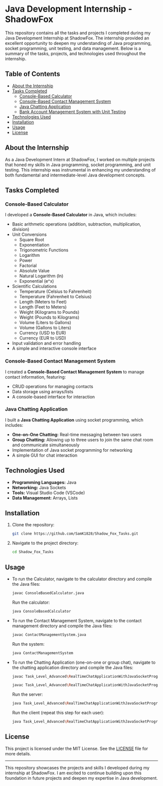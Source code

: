 # Java Development Internship - ShadowFox

This repository contains all the tasks and projects I completed during my Java Development Internship at ShadowFox. The internship provided an excellent opportunity to deepen my understanding of Java programming, socket programming, unit testing, and data management. Below is a summary of the tasks, projects, and technologies used throughout the internship.

## Table of Contents
- [About the Internship](#about-the-internship)
- [Tasks Completed](#tasks-completed)
  - [Console-Based Calculator](#console-based-calculator)
  - [Console-Based Contact Management System](#console-based-contact-management-system)
  - [Java Chatting Application](#java-chatting-application)
  - [Bank Account Management System with Unit Testing](#bank-account-management-system-with-unit-testing)
- [Technologies Used](#technologies-used)
- [Installation](#installation)
- [Usage](#usage)
- [License](#license)

## About the Internship

As a Java Development Intern at ShadowFox, I worked on multiple projects that honed my skills in Java programming, socket programming, and unit testing. This internship was instrumental in enhancing my understanding of both fundamental and intermediate-level Java development concepts.

## Tasks Completed

### Console-Based Calculator
I developed a **Console-Based Calculator** in Java, which includes:
- Basic arithmetic operations (addition, subtraction, multiplication, division)
- Unit Conversions
  - Square Root
  -  Exponentiation
  -  Trigonometric Functions
  -  Logarithm
  -  Power
  -  Factorial
  -  Absolute Value
  -  Natural Logarithm (ln)
  -  Exponential (e^x)
- Scientific Calculations
  - Temperature (Celsius to Fahrenheit)
  - Temperature (Fahrenheit to Celsius)
  - Length (Meters to Feet)
  - Length (Feet to Meters)
  - Weight (Kilograms to Pounds)
  - Weight (Pounds to Kilograms)
  - Volume (Liters to Gallons)
  - Volume (Gallons to Liters)
  - Currency (USD to EUR)
  - Currency (EUR to USD)
- Input validation and error handling
- A simple and interactive console interface

### Console-Based Contact Management System
I created a **Console-Based Contact Management System** to manage contact information, featuring:
- CRUD operations for managing contacts
- Data storage using arrays/lists
- A console-based interface for interaction

### Java Chatting Application
I built a **Java Chatting Application** using socket programming, which includes:
- **One-on-One Chatting:** Real-time messaging between two users
- **Group Chatting:** Allowing up to three users to join the same chat room and communicate simultaneously
- Implementation of Java socket programming for networking
- A simple GUI for chat interaction

## Technologies Used
- **Programming Languages:** Java
- **Networking:** Java Sockets
- **Tools:** Visual Studio Code (VSCode)
- **Data Management:** Arrays, Lists

## Installation

1. Clone the repository:
    ```bash
    git clone https://github.com/SamK1828/Shadow_Fox_Tasks.git
    ```
2. Navigate to the project directory:
    ```bash
    cd Shadow_Fox_Tasks
    ```

## Usage

- To run the Calculator, navigate to the calculator directory and compile the Java files:
    ```bash
    javac ConsoleBasedCalculator.java
    ```
  Run the calculator:
    ```bash
    java ConsoleBasedCalculator
    ```

- To run the Contact Management System, navigate to the contact management directory and compile the Java files:
    ```bash
    javac ContactManagementSystem.java
    ```
  Run the system:
    ```bash
    java ContactManagementSystem
    ```

- To run the Chatting Application (one-on-one or group chat), navigate to the chatting application directory and compile the Java files:
    ```bash
    javac Task_Level_Advanced\RealTimeChatApplicationWithJavaSocketProgramming\Chatting Application\src\chatting\application\Client.java
    ```

    ```bash
    javac Task_Level_Advanced\RealTimeChatApplicationWithJavaSocketProgramming\Chatting Application\src\chatting\application\Server.java
    ``` 
  Run the server:
    ```bash
    java Task_Level_Advanced\RealTimeChatApplicationWithJavaSocketProgramming\Chatting Application\src\chatting\application\Server
    ```
  Run the client (repeat this step for each user):
    ```bash
    java Task_Level_Advanced\RealTimeChatApplicationWithJavaSocketProgramming\Chatting Application\src\chatting\application\Client
    ```

## License

This project is licensed under the MIT License. See the [LICENSE](LICENSE) file for more details.

---

This repository showcases the projects and skills I developed during my internship at ShadowFox. I am excited to continue building upon this foundation in future projects and deepen my expertise in Java development.
